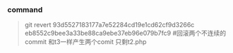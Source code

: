### command 
>  git revert 93d5527183177a7e52284cd19e1cd62cf9d3266c eb8552c9bee3a33be88ca9ebe37eb96e079b7fc9 #回滚两个不连续的commit
和t3一样产生两个comit
只剩t2.php
